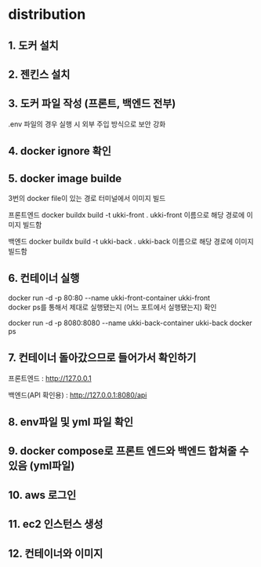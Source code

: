 # distribution

## 1. 도커 설치

## 2. 젠킨스 설치

## 3. 도커 파일 작성 (프론트, 백엔드 전부)
.env 파일의 경우 실행 시 외부 주입 방식으로 보안 강화

## 4. docker ignore 확인

## 5. docker image builde
3번의 docker file이 있는 경로 터미널에서 이미지 빌드

프론트엔드
docker buildx build -t ukki-front .
ukki-front 이름으로 해당 경로에 이미지 빌드함

백엔드
docker buildx build -t ukki-back .
ukki-back 이름으로 해당 경로에 이미지 빌드함

## 6. 컨테이너 실행
docker run -d -p 80:80 --name ukki-front-container ukki-front   
docker ps를 통해서 제대로 실행됐는지 (어느 포트에서 실행됐는지) 확인

docker run -d -p 8080:8080 --name ukki-back-container ukki-back
docker ps

## 7. 컨테이너 돌아갔으므로 들어가서 확인하기
프론트엔드 : http://127.0.0.1

백엔드(API 확인용) : http://127.0.0.1:8080/api

## 8. env파일 및 yml 파일 확인

## 9. docker compose로 프론트 엔드와 백엔드 합쳐줄 수 있음 (yml파일)

## 10. aws 로그인

## 11. ec2 인스턴스 생성

## 12. 컨테이너와 이미지
